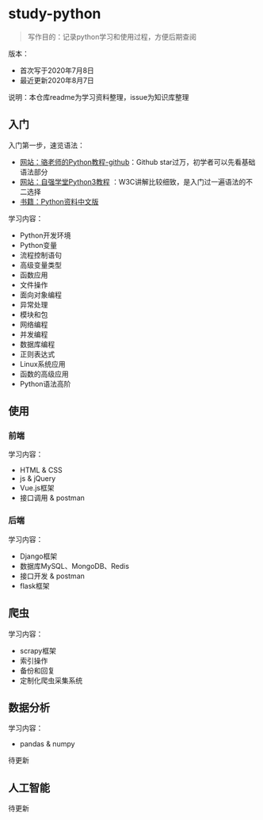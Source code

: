# study-python

> 写作目的：记录python学习和使用过程，方便后期查阅

版本：

- 首次写于2020年7月8日
- 最近更新2020年8月7日

说明：本仓库readme为学习资料整理，issue为知识库整理

## 入门

入门第一步，速览语法：

- [网站：骆老师的Python教程-github](https://github.com/jackfrued/Python-100-Days)：Github star过万，初学者可以先看基础语法部分
- [网站：自强学堂Python3教程](https://code.ziqiangxuetang.com/python3/python3-tutorial.html) ：W3C讲解比较细致，是入门过一遍语法的不二选择
- [书籍：Python资料中文版](https://github.com/jobbole/awesome-python-cn) 

学习内容：

- Python开发环境
- Python变量
- 流程控制语句
- 高级变量类型
- 函数应用
- 文件操作
- 面向对象编程
- 异常处理
- 模块和包
- 网络编程
- 并发编程
- 数据库编程
- 正则表达式
- Linux系统应用
- 函数的高级应用
- Python语法高阶

## 使用

### 前端

学习内容：

- HTML & CSS
- js & jQuery
- Vue.js框架
- 接口调用 & postman

### 后端

学习内容：

- Django框架
- 数据库MySQL、MongoDB、Redis
- 接口开发 & postman
- flask框架

## 爬虫

学习内容：

- scrapy框架
- 索引操作
- 备份和回复
- 定制化爬虫采集系统

## 数据分析

学习内容：

- pandas & numpy

待更新

## 人工智能

待更新